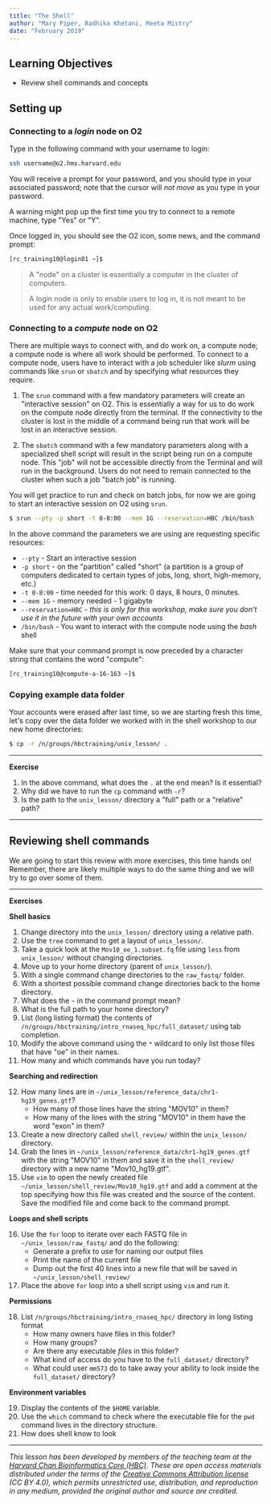 ```yaml
---
title: "The Shell"
author: "Mary Piper, Radhika Khetani, Meeta Mistry"
date: "February 2019"
---
```


## Learning Objectives
- Review shell commands and concepts

## Setting up

### Connecting to a *login* node on O2

Type in the following command with your username to login:

```bash
ssh username@o2.hms.harvard.edu
```

You will receive a prompt for your password, and you should type in your associated password; note that the cursor will *not move* as you type in your password.

A warning might pop up the first time you try to connect to a remote machine, type "Yes" or "Y". 

Once logged in, you should see the O2 icon, some news, and the command prompt: 

```bash
[rc_training10@login01 ~]$ 
```

> A "node" on a cluster is essentially a computer in the cluster of computers.
>
> A login node is only to enable users to log in, it is not meant to be used for any actual work/computing.

### Connecting to a *compute* node on O2

There are multiple ways to connect with, and do work on, a compute node; a compute node is where all work should be performed. To connect to a compute node, users have to interact with a job scheduler like *slurm* using commands like `srun` or `sbatch` and by specifying what resources they require.

1. The `srun` command with a few mandatory parameters will create an "interactive session" on O2. This is essentially a way for us to do work on the compute node directly from the terminal. If the connectivity to the cluster is lost in the middle of a command being run that work will be lost in an interactive session.

2. The `sbatch` command with a few mandatory parameters along with a specialized shell script will result in the script being run on a compute node. This "job" will not be accessible directly from the Terminal and will run in the background. Users do not need to remain connected to the cluster when such a job "batch job" is running.

You will get practice to run and check on batch jobs, for now we are going to start an interactive session on O2 using `srun`. 

```bash
$ srun --pty -p short -t 0-8:00 --mem 1G --reservation=HBC /bin/bash
```

In the above command the parameters we are using are requesting specific resources:
* `--pty` - Start an interactive session
* `-p short` - on the "partition" called "short" (a partition is a group of computers dedicated to certain types of jobs, long, short, high-memory, etc.)
* `-t 0-8:00` - time needed for this work: 0 days, 8 hours, 0 minutes.
* `--mem 1G` - memory needed - 1 gigabyte
* `--reservation=HBC` - *this is only for this workshop, make sure you don't use it in the future with your own accounts*
* `/bin/bash` - You want to interact with the compute node using the *bash* shell

Make sure that your command prompt is now preceded by a character string that contains the word "compute":

```bash
[rc_training10@compute-a-16-163 ~]$
```

### Copying example data folder

Your accounts were erased after last time, so we are starting fresh this time, let's copy over the data folder we worked with in the shell workshop to our new home directories:

```bash
$ cp -r /n/groups/hbctraining/unix_lesson/ .
```

****

**Exercise**

1. In the above command, what does the `.` at the end mean? Is it essential?
2. Why did we have to run the `cp` command with `-r`?
3. Is the path to the `unix_lesson/` directory a "full" path or a "relative" path?

****

## Reviewing shell commands

We are going to start this review with more exercises, this time hands on! Remember, there are likely multiple ways to do the same thing and we will try to go over some of them.

****

**Exercises**

**Shell basics**

1. Change directory into the `unix_lesson/` directory using a relative path.
2. Use the `tree` command to get a layout of `unix_lesson/`.
3. Take a quick look at the `Mov10_oe_1.subset.fq` file using `less` from `unix_lesson/` without changing directories.
4. Move up to your home directory (parent of `unix_lesson/`).
5. With a single command change directories to the `raw_fastq/` folder.
6. With a shortest possible command change directories back to the home directory.
7. What does the `~` in the command prompt mean?
8. What is the full path to your home directory?
9. List (long listing format) the contents of `/n/groups/hbctraining/intro_rnaseq_hpc/full_dataset/` using tab completion.
10. Modify the above command using the `*` wildcard to only list those files that have "oe" in their names.
11. How many and which commands have you run today?

**Searching and redirection**

12. How many lines are in `~/unix_lesson/reference_data/chr1-hg19_genes.gtf`?
      * How many of those lines have the string "MOV10" in them?
      * How many of the lines with the string "MOV10" in them have the word "exon" in them?
13. Create a new directory called `shell_review/` within the `unix_lesson/` directory.
14. Grab the lines in `~/unix_lesson/reference_data/chr1-hg19_genes.gtf` with the string "MOV10" in them and save it in the `shell_review/` directory with a new name "Mov10_hg19.gtf".
15. Use `vim` to open the newly created file `~/unix_lesson/shell_review/Mov10_hg19.gtf` and add a comment at the top specifying how this file was created and the source of the content. Save the modified file and come back to the command prompt.

**Loops and shell scripts**

16. Use the `for` loop to iterate over each FASTQ file in `~/unix_lesson/raw_fastq/` and do the following:
      * Generate a prefix to use for naming our output files
      * Print the name of the current file
      * Dump out the first 40 lines into a new file that will be saved in `~/unix_lesson/shell_review/`
17. Place the above `for` loop into a shell script using `vim` and run it.

**Permissions**

18. List `/n/groups/hbctraining/intro_rnaseq_hpc/` directory in long listing format
      * How many owners have files in this folder?
      * How many groups?
      * Are there any executable *files* in this folder?
      * What kind of access do you have to the `full_dataset/` directory?
      * What could user `mm573` do to take away your ability to look inside the `full_dataset/` directory?

**Environment variables**

19. Display the contents of the `$HOME` variable.
20. Use the `which` command to check where the executable file for the `pwd` command lives in the directory structure.
21. How does shell know to look 

****

*This lesson has been developed by members of the teaching team at the [Harvard Chan Bioinformatics Core (HBC)](http://bioinformatics.sph.harvard.edu/). These are open access materials distributed under the terms of the [Creative Commons Attribution license](https://creativecommons.org/licenses/by/4.0/) (CC BY 4.0), which permits unrestricted use, distribution, and reproduction in any medium, provided the original author and source are credited.*
